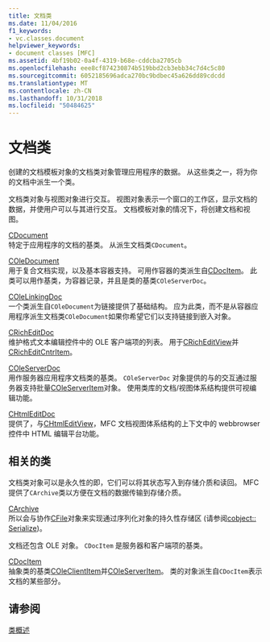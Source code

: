 ```yaml
---
title: 文档类
ms.date: 11/04/2016
f1_keywords:
- vc.classes.document
helpviewer_keywords:
- document classes [MFC]
ms.assetid: 4bf19b02-0a4f-4319-b68e-cddcba2705cb
ms.openlocfilehash: eee8cf874230874b519bbd2cb3ebb34c7d4c5c80
ms.sourcegitcommit: 6052185696adca270bc9bdbec45a626dd89cdcdd
ms.translationtype: MT
ms.contentlocale: zh-CN
ms.lasthandoff: 10/31/2018
ms.locfileid: "50484625"
---
```

# <a name="document-classes"></a>文档类

创建的文档模板对象的文档类对象管理应用程序的数据。 从这些类之一，将为你的文档中派生一个类。

文档类对象与视图对象进行交互。 视图对象表示一个窗口的工作区，显示文档的数据，并使用户可以与其进行交互。 文档模板对象的情况下，将创建文档和视图。

[CDocument](../mfc/reference/cdocument-class.md)<br/>
特定于应用程序的文档的基类。 从派生文档类`CDocument`。

[COleDocument](../mfc/reference/coledocument-class.md)<br/>
用于复合文档实现，以及基本容器支持。 可用作容器的类派生自[CDocItem](../mfc/reference/cdocitem-class.md)。 此类可以用作基类，为容器记录，并且是类的基类`COleServerDoc`。

[COleLinkingDoc](../mfc/reference/colelinkingdoc-class.md)<br/>
一个类派生自`COleDocument`为链接提供了基础结构。 应为此类，而不是从容器应用程序派生文档类`COleDocument`如果你希望它们以支持链接到嵌入对象。

[CRichEditDoc](../mfc/reference/cricheditdoc-class.md)<br/>
维护格式文本编辑控件中的 OLE 客户端项的列表。 用于[CRichEditView](../mfc/reference/cricheditview-class.md)并[CRichEditCntrItem](../mfc/reference/cricheditcntritem-class.md)。

[COleServerDoc](../mfc/reference/coleserverdoc-class.md)<br/>
用作服务器应用程序文档类的基类。 `COleServerDoc` 对象提供的与的交互通过服务器支持批量[COleServerItem](../mfc/reference/coleserveritem-class.md)对象。 使用类库的文档/视图体系结构提供可视编辑功能。

[CHtmlEditDoc](../mfc/reference/chtmleditdoc-class.md)<br/>
提供了，与[CHtmlEditView](../mfc/reference/chtmleditview-class.md)，MFC 文档视图体系结构的上下文中的 webbrowser 控件中 HTML 编辑平台功能。

## <a name="related-classes"></a>相关的类

文档类对象可以是永久性的即，它们可以将其状态写入到存储介质和读回。 MFC 提供了`CArchive`类以方便在文档的数据传输到存储介质。

[CArchive](../mfc/reference/carchive-class.md)<br/>
所以会与协作[CFile](../mfc/reference/cfile-class.md)对象来实现通过序列化对象的持久性存储区 (请参阅[cobject:: Serialize](../mfc/reference/cobject-class.md#serialize))。

文档还包含 OLE 对象。 `CDocItem` 是服务器和客户端项的基类。

[CDocItem](../mfc/reference/cdocitem-class.md)<br/>
抽象类的基类[COleClientItem](../mfc/reference/coleclientitem-class.md)并[COleServerItem](../mfc/reference/coleserveritem-class.md)。 类的对象派生自`CDocItem`表示文档的某些部分。

## <a name="see-also"></a>请参阅

[类概述](../mfc/class-library-overview.md)

